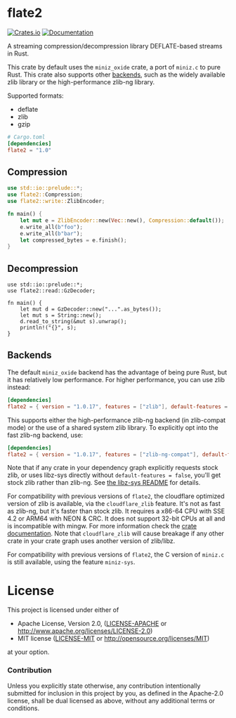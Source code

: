 # flate2

[![Crates.io](https://img.shields.io/crates/v/flate2.svg?maxAge=2592000)](https://crates.io/crates/flate2)
[![Documentation](https://docs.rs/flate2/badge.svg)](https://docs.rs/flate2)

A streaming compression/decompression library DEFLATE-based streams in Rust.

This crate by default uses the `miniz_oxide` crate, a port of `miniz.c` to pure
Rust. This crate also supports other [backends](#Backends), such as the widely
available zlib library or the high-performance zlib-ng library.

Supported formats:

* deflate
* zlib
* gzip

```toml
# Cargo.toml
[dependencies]
flate2 = "1.0"
```

## Compression

```rust
use std::io::prelude::*;
use flate2::Compression;
use flate2::write::ZlibEncoder;

fn main() {
    let mut e = ZlibEncoder::new(Vec::new(), Compression::default());
    e.write_all(b"foo");
    e.write_all(b"bar");
    let compressed_bytes = e.finish();
}
```

## Decompression

```rust,no_run
use std::io::prelude::*;
use flate2::read::GzDecoder;

fn main() {
    let mut d = GzDecoder::new("...".as_bytes());
    let mut s = String::new();
    d.read_to_string(&mut s).unwrap();
    println!("{}", s);
}
```

## Backends

The default `miniz_oxide` backend has the advantage of being pure Rust, but it
has relatively low performance. For higher performance, you can use zlib
instead:

```toml
[dependencies]
flate2 = { version = "1.0.17", features = ["zlib"], default-features = false }
```

This supports either the high-performance zlib-ng backend (in zlib-compat mode)
or the use of a shared system zlib library. To explicitly opt into the fast
zlib-ng backend, use:

```toml
[dependencies]
flate2 = { version = "1.0.17", features = ["zlib-ng-compat"], default-features = false }
```

Note that if any crate in your dependency graph explicitly requests stock zlib,
or uses libz-sys directly without `default-features = false`, you'll get stock
zlib rather than zlib-ng. See [the libz-sys
README](https://github.com/rust-lang/libz-sys/blob/main/README.md) for details.

For compatibility with previous versions of `flate2`, the cloudflare optimized
version of zlib is available, via the `cloudflare_zlib` feature. It's not as
fast as zlib-ng, but it's faster than stock zlib. It requires a x86-64 CPU with
SSE 4.2 or ARM64 with NEON & CRC. It does not support 32-bit CPUs at all and is
incompatible with mingw. For more information check the [crate
documentation](https://crates.io/crates/cloudflare-zlib-sys). Note that
`cloudflare_zlib` will cause breakage if any other crate in your crate graph
uses another version of zlib/libz.

For compatibility with previous versions of `flate2`, the C version of `miniz.c`
is still available, using the feature `miniz-sys`.

# License

This project is licensed under either of

 * Apache License, Version 2.0, ([LICENSE-APACHE](LICENSE-APACHE) or
   http://www.apache.org/licenses/LICENSE-2.0)
 * MIT license ([LICENSE-MIT](LICENSE-MIT) or
   http://opensource.org/licenses/MIT)

at your option.

### Contribution

Unless you explicitly state otherwise, any contribution intentionally submitted
for inclusion in this project by you, as defined in the Apache-2.0 license,
shall be dual licensed as above, without any additional terms or conditions.
